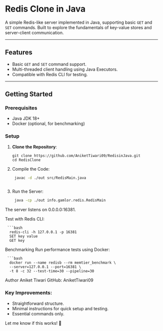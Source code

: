 # Redis Clone in Java

A simple Redis-like server implemented in Java, supporting basic `GET` and `SET` commands. Built to explore the fundamentals of key-value stores and server-client communication.

---

## Features

- Basic `GET` and `SET` command support.
- Multi-threaded client handling using Java Executors.
- Compatible with Redis CLI for testing.

---

## Getting Started

### Prerequisites
- Java JDK 18+
- Docker (optional, for benchmarking)

### Setup
1. **Clone the Repository**:
   ```
   git clone https://github.com/AniketTiwari09/RedisinJava.git
   cd RedisClone

2. Compile the Code:

   ```bash
    javac -d ./out src/RedisMain.java
  
3. Run the Server:

   ```bash
    java -cp ./out info.gamlor.redis.RedisMain

The server listens on 0.0.0.0:16381.

Test with Redis CLI:

     ```bash
      redis-cli -h 127.0.0.1 -p 16381
      SET key value
      GET key

Benchmarking
Run performance tests using Docker:

     ```bash
      docker run --name redisb --rm memtier_benchmark \
      --server=127.0.0.1 --port=16381 \
      -t 8 -c 32 --test-time=30 --pipeline=30

Author
Aniket Tiwari
GitHub: AniketTiwari09


### **Key Improvements:**
- Straightforward structure.
- Minimal instructions for quick setup and testing.
- Essential commands only.

Let me know if this works! 🚀
